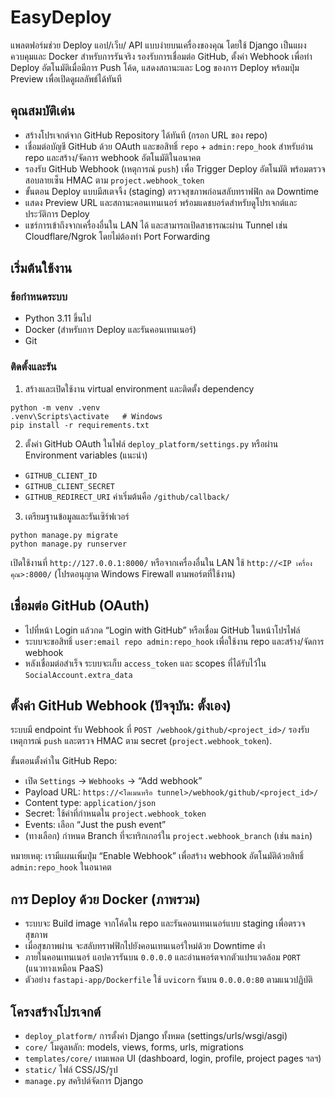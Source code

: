 # EasyDeploy

แพลตฟอร์มช่วย Deploy แอป/เว็บ/ API แบบง่ายบนเครื่องของคุณ โดยใช้ Django เป็นแผงควบคุมและ Docker สำหรับการรันจริง รองรับการเชื่อมต่อ GitHub, ตั้งค่า Webhook เพื่อทำ Deploy อัตโนมัติเมื่อมีการ Push โค้ด, แสดงสถานะและ Log ของการ Deploy พร้อมปุ่ม Preview เพื่อเปิดดูผลลัพธ์ได้ทันที

## คุณสมบัติเด่น
- สร้างโปรเจกต์จาก GitHub Repository ได้ทันที (กรอก URL ของ repo)
- เชื่อมต่อบัญชี GitHub ด้วย OAuth และขอสิทธิ์ `repo` + `admin:repo_hook` สำหรับอ่าน repo และสร้าง/จัดการ webhook อัตโนมัติในอนาคต
- รองรับ GitHub Webhook (เหตุการณ์ `push`) เพื่อ Trigger Deploy อัตโนมัติ พร้อมตรวจสอบลายเซ็น HMAC ตาม `project.webhook_token`
- ขั้นตอน Deploy แบบมีสเตจจิ้ง (staging) ตรวจสุขภาพก่อนสลับทราฟฟิก ลด Downtime
- แสดง Preview URL และสถานะคอนเทนเนอร์ พร้อมแดชบอร์ดสำหรับดูโปรเจกต์และประวัติการ Deploy
- แชร์การเข้าถึงจากเครื่องอื่นใน LAN ได้ และสามารถเปิดสาธารณะผ่าน Tunnel เช่น Cloudflare/Ngrok โดยไม่ต้องทำ Port Forwarding

## เริ่มต้นใช้งาน
### ข้อกำหนดระบบ
- Python 3.11 ขึ้นไป
- Docker (สำหรับการ Deploy และรันคอนเทนเนอร์)
- Git

### ติดตั้งและรัน
1) สร้างและเปิดใช้งาน virtual environment และติดตั้ง dependency
```
python -m venv .venv
.venv\Scripts\activate   # Windows
pip install -r requirements.txt
```

2) ตั้งค่า GitHub OAuth ในไฟล์ `deploy_platform/settings.py` หรือผ่าน Environment variables (แนะนำ)
- `GITHUB_CLIENT_ID`
- `GITHUB_CLIENT_SECRET`
- `GITHUB_REDIRECT_URI` ค่าเริ่มต้นคือ `/github/callback/`

3) เตรียมฐานข้อมูลและรันเซิร์ฟเวอร์
```
python manage.py migrate
python manage.py runserver
```
เปิดใช้งานที่ `http://127.0.0.1:8000/` หรือจากเครื่องอื่นใน LAN ใช้ `http://<IP เครื่องคุณ>:8000/` (โปรดอนุญาต Windows Firewall ตามพอร์ตที่ใช้งาน)

## เชื่อมต่อ GitHub (OAuth)
- ไปที่หน้า Login แล้วกด “Login with GitHub” หรือเชื่อม GitHub ในหน้าโปรไฟล์
- ระบบจะขอสิทธิ์ `user:email repo admin:repo_hook` เพื่อใช้งาน repo และสร้าง/จัดการ webhook
- หลังเชื่อมต่อสำเร็จ ระบบจะเก็บ `access_token` และ scopes ที่ได้รับไว้ใน `SocialAccount.extra_data`

## ตั้งค่า GitHub Webhook (ปัจจุบัน: ตั้งเอง)
ระบบมี endpoint รับ Webhook ที่ `POST /webhook/github/<project_id>/` รองรับเหตุการณ์ `push` และตรวจ HMAC ตาม secret (`project.webhook_token`).

ขั้นตอนตั้งค่าใน GitHub Repo:
- เปิด `Settings` → `Webhooks` → “Add webhook”
- Payload URL: `https://<โดเมนหรือ tunnel>/webhook/github/<project_id>/`
- Content type: `application/json`
- Secret: ใช้ค่าที่กำหนดใน `project.webhook_token`
- Events: เลือก “Just the push event”
- (ทางเลือก) กำหนด Branch ที่จะทริกเกอร์ใน `project.webhook_branch` (เช่น `main`)

หมายเหตุ: เรามีแผนเพิ่มปุ่ม “Enable Webhook” เพื่อสร้าง webhook อัตโนมัติด้วยสิทธิ์ `admin:repo_hook` ในอนาคต

## การ Deploy ด้วย Docker (ภาพรวม)
- ระบบจะ Build image จากโค้ดใน repo และรันคอนเทนเนอร์แบบ staging เพื่อตรวจสุขภาพ
- เมื่อสุขภาพผ่าน จะสลับทราฟฟิกไปยังคอนเทนเนอร์ใหม่ด้วย Downtime ต่ำ
- ภายในคอนเทนเนอร์ แอปควรรันบน `0.0.0.0` และอ่านพอร์ตจากตัวแปรแวดล้อม `PORT` (แนวทางเหมือน PaaS)
- ตัวอย่าง `fastapi-app/Dockerfile` ใช้ `uvicorn` รันบน `0.0.0.0:80` ตามแนวปฏิบัติ


## โครงสร้างโปรเจกต์
- `deploy_platform/` การตั้งค่า Django ทั้งหมด (settings/urls/wsgi/asgi)
- `core/` โมดูลหลัก: models, views, forms, urls, migrations
- `templates/core/` เทมเพลต UI (dashboard, login, profile, project pages ฯลฯ)
- `static/` ไฟล์ CSS/JS/รูป
- `manage.py` สคริปต์จัดการ Django


